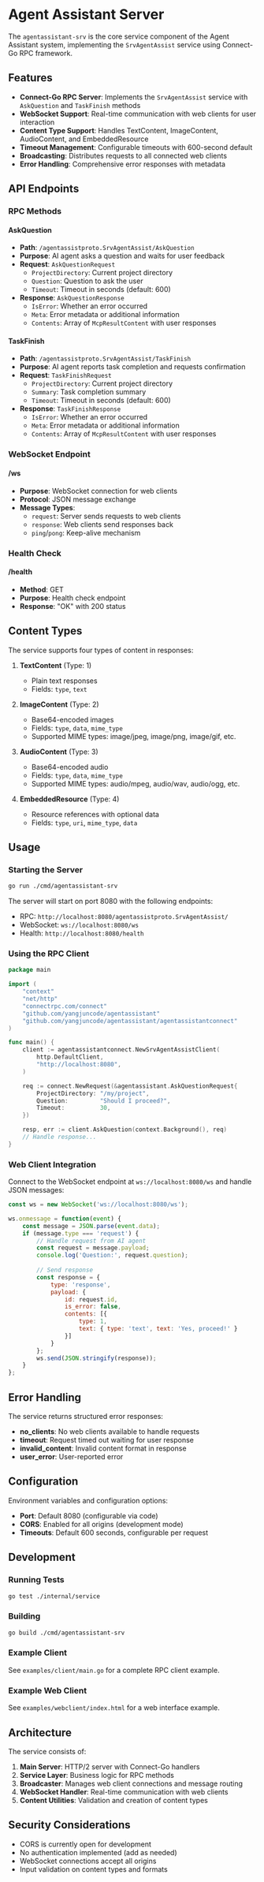 # Agent Assistant Server

The `agentassistant-srv` is the core service component of the Agent Assistant system, implementing the `SrvAgentAssist` service using Connect-Go RPC framework.

## Features

- **Connect-Go RPC Server**: Implements the `SrvAgentAssist` service with `AskQuestion` and `TaskFinish` methods
- **WebSocket Support**: Real-time communication with web clients for user interaction
- **Content Type Support**: Handles TextContent, ImageContent, AudioContent, and EmbeddedResource
- **Timeout Management**: Configurable timeouts with 600-second default
- **Broadcasting**: Distributes requests to all connected web clients
- **Error Handling**: Comprehensive error responses with metadata

## API Endpoints

### RPC Methods

#### AskQuestion
- **Path**: `/agentassistproto.SrvAgentAssist/AskQuestion`
- **Purpose**: AI agent asks a question and waits for user feedback
- **Request**: `AskQuestionRequest`
  - `ProjectDirectory`: Current project directory
  - `Question`: Question to ask the user
  - `Timeout`: Timeout in seconds (default: 600)
- **Response**: `AskQuestionResponse`
  - `IsError`: Whether an error occurred
  - `Meta`: Error metadata or additional information
  - `Contents`: Array of `McpResultContent` with user responses

#### TaskFinish
- **Path**: `/agentassistproto.SrvAgentAssist/TaskFinish`
- **Purpose**: AI agent reports task completion and requests confirmation
- **Request**: `TaskFinishRequest`
  - `ProjectDirectory`: Current project directory
  - `Summary`: Task completion summary
  - `Timeout`: Timeout in seconds (default: 600)
- **Response**: `TaskFinishResponse`
  - `IsError`: Whether an error occurred
  - `Meta`: Error metadata or additional information
  - `Contents`: Array of `McpResultContent` with user responses

### WebSocket Endpoint

#### /ws
- **Purpose**: WebSocket connection for web clients
- **Protocol**: JSON message exchange
- **Message Types**:
  - `request`: Server sends requests to web clients
  - `response`: Web clients send responses back
  - `ping`/`pong`: Keep-alive mechanism

### Health Check

#### /health
- **Method**: GET
- **Purpose**: Health check endpoint
- **Response**: "OK" with 200 status

## Content Types

The service supports four types of content in responses:

1. **TextContent** (Type: 1)
   - Plain text responses
   - Fields: `type`, `text`

2. **ImageContent** (Type: 2)
   - Base64-encoded images
   - Fields: `type`, `data`, `mime_type`
   - Supported MIME types: image/jpeg, image/png, image/gif, etc.

3. **AudioContent** (Type: 3)
   - Base64-encoded audio
   - Fields: `type`, `data`, `mime_type`
   - Supported MIME types: audio/mpeg, audio/wav, audio/ogg, etc.

4. **EmbeddedResource** (Type: 4)
   - Resource references with optional data
   - Fields: `type`, `uri`, `mime_type`, `data`

## Usage

### Starting the Server

```bash
go run ./cmd/agentassistant-srv
```

The server will start on port 8080 with the following endpoints:
- RPC: `http://localhost:8080/agentassistproto.SrvAgentAssist/`
- WebSocket: `ws://localhost:8080/ws`
- Health: `http://localhost:8080/health`

### Using the RPC Client

```go
package main

import (
    "context"
    "net/http"
    "connectrpc.com/connect"
    "github.com/yangjuncode/agentassistant"
    "github.com/yangjuncode/agentassistant/agentassistantconnect"
)

func main() {
    client := agentassistantconnect.NewSrvAgentAssistClient(
        http.DefaultClient,
        "http://localhost:8080",
    )

    req := connect.NewRequest(&agentassistant.AskQuestionRequest{
        ProjectDirectory: "/my/project",
        Question:         "Should I proceed?",
        Timeout:          30,
    })

    resp, err := client.AskQuestion(context.Background(), req)
    // Handle response...
}
```

### Web Client Integration

Connect to the WebSocket endpoint at `ws://localhost:8080/ws` and handle JSON messages:

```javascript
const ws = new WebSocket('ws://localhost:8080/ws');

ws.onmessage = function(event) {
    const message = JSON.parse(event.data);
    if (message.type === 'request') {
        // Handle request from AI agent
        const request = message.payload;
        console.log('Question:', request.question);
        
        // Send response
        const response = {
            type: 'response',
            payload: {
                id: request.id,
                is_error: false,
                contents: [{
                    type: 1,
                    text: { type: 'text', text: 'Yes, proceed!' }
                }]
            }
        };
        ws.send(JSON.stringify(response));
    }
};
```

## Error Handling

The service returns structured error responses:

- **no_clients**: No web clients available to handle requests
- **timeout**: Request timed out waiting for user response
- **invalid_content**: Invalid content format in response
- **user_error**: User-reported error

## Configuration

Environment variables and configuration options:

- **Port**: Default 8080 (configurable via code)
- **CORS**: Enabled for all origins (development mode)
- **Timeouts**: Default 600 seconds, configurable per request

## Development

### Running Tests

```bash
go test ./internal/service
```

### Building

```bash
go build ./cmd/agentassistant-srv
```

### Example Client

See `examples/client/main.go` for a complete RPC client example.

### Example Web Client

See `examples/webclient/index.html` for a web interface example.

## Architecture

The service consists of:

1. **Main Server**: HTTP/2 server with Connect-Go handlers
2. **Service Layer**: Business logic for RPC methods
3. **Broadcaster**: Manages web client connections and message routing
4. **WebSocket Handler**: Real-time communication with web clients
5. **Content Utilities**: Validation and creation of content types

## Security Considerations

- CORS is currently open for development
- No authentication implemented (add as needed)
- WebSocket connections accept all origins
- Input validation on content types and formats
